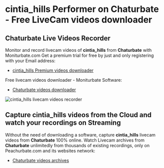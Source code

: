 # cintia_hills Performer on Chaturbate - Free LiveCam videos downloader

## Chaturbate Live Videos Recorder

Monitor and record livecam videos of **cintia_hills** from **Chaturbate** with Moniturbate.com
Get a premium trial for free by just and only registering with your Email address:
* [cintia_hills Premium videos downloader](https://moniturbate.com/request-demo-licence-key.html)

Free livecam videos downloader - Moniturbate Software:
* [Chaturbate videos downloader](https://moniturbate.com/moniturbate-download-software.html)

![cintia_hills livecam videos recorder](https://peachurnet.com/templates/moniturbate-software.png)


## Capture cintia_hills videos from the Cloud and watch your recordings on Streaming

Without the need of downloading a software, capture **cintia_hills** livecam videos from **Chaturbate** 100% online.
Watch Livecam archives from **Chaturbate** unlimitedly from thousands of existing recordings, only on Peachurbate.com and its websites network:
* [Chaturbate videos archives](https://peachurnet.com/)
